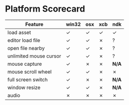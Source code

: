 # Platform Scorecard

| Feature                | win32         | osx           | xcb           | ndk           |
| --------------         | ------------- | ------------- | ------------- | ------------- |
| load asset             | ✓             | ✓             | ✓             | ✓             |
| editor load file       | ✓             | ✓             | ✗             | ?             |
| open file nearby       | ✓             | ✓             | ✗             | ?             |
| unlimited mouse cursor | ✓             | ✓             | ✗             | ?             |
| mouse capture          | ✓             | ✗             | ✗             | __N/A__       |
| mouse scroll wheel     | ✓             | ✓             | ✗             | ✗             |
| full screen switch     | ✓             | ✗             | ✗             | __N/A__       |
| window resize          | ✓             | ✓             | ✗             | __N/A__       |
| audio                  | ✗             | ✗             | ✗             | ✗             |
